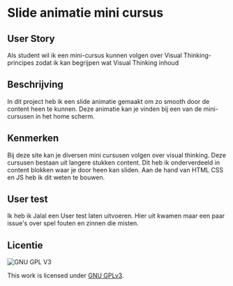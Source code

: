 

# Slide animatie mini cursus



## User Story
Als student wil ik een mini-cursus kunnen volgen over Visual Thinking-principes zodat ik kan begrijpen wat Visual Thinking inhoud

## Beschrijving
In dit project heb ik een slide animatie gemaakt om zo smooth door de content heen te kunnen. Deze animatie kan je vinden bij een van de mini-cursusen in het home scherm.


## Kenmerken
Bij deze site kan je diversen mini cursusen volgen over visual thinking. Deze cursusen bestaan uit langere stukken content. Dit heb ik onderverdeeld in content blokken waar je door heen kan sliden. Aan de hand van HTML CSS en JS heb ik dit weten te bouwen.

## User test
Ik heb ik Jalal een User test laten uitvoeren. Hier uit kwamen maar een paar issue's over spel fouten en zinnen die misten. 

## Licentie

![GNU GPL V3](https://www.gnu.org/graphics/gplv3-127x51.png)

This work is licensed under [GNU GPLv3](./LICENSE).
